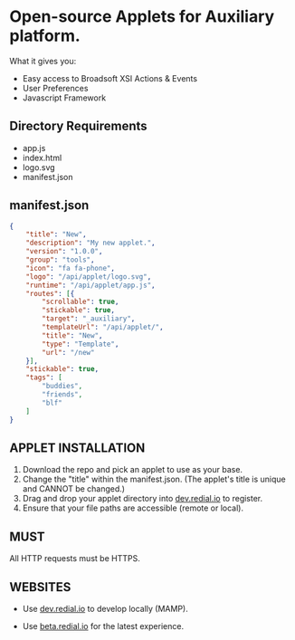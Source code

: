 # Open-source Applets for Auxiliary platform.

What it gives you:

 * Easy access to Broadsoft XSI Actions & Events
 * User Preferences
 * Javascript Framework

## Directory Requirements

 * app.js
 * index.html
 * logo.svg
 * manifest.json

## manifest.json

```json
{
	"title": "New",
	"description": "My new applet.",
	"version": "1.0.0",
	"group": "tools",
	"icon": "fa fa-phone",
	"logo": "/api/applet/logo.svg",
	"runtime": "/api/applet/app.js",
	"routes": [{
		"scrollable": true,
		"stickable": true,
		"target": "_auxiliary",
		"templateUrl": "/api/applet/",
		"title": "New",
		"type": "Template",
		"url": "/new"
	}],
	"stickable": true,
	"tags": [
		"buddies",
		"friends",
		"blf"
	]
}
```

## APPLET INSTALLATION

1. Download the repo and pick an applet to use as your base.
2. Change the "title" within the manifest.json. (The applet's title is unique and CANNOT be changed.)
3. Drag and drop your applet directory into [dev.redial.io](http://dev.redial.io) to register.
4. Ensure that your file paths are accessible (remote or local).

## MUST

All HTTP requests must be HTTPS.

## WEBSITES

 * Use [dev.redial.io](http://dev.redial.io) to develop locally (MAMP).

 * Use [beta.redial.io](https://beta.bluip.io) for the latest experience.
